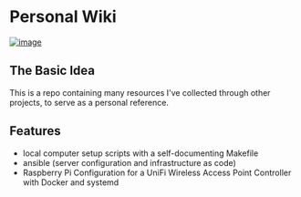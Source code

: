 # Personal Wiki

[![image](https://img.shields.io/github/contributors/iancleary/wiki.svg)](https://github.com/iancleary/wiki/graphs/contributors)

## The Basic Idea

This is a repo containing many resources I've collected through other projects, to serve as a personal reference.

## Features

- local computer setup scripts with a self-documenting Makefile
- ansible (server configuration and infrastructure as code)
- Raspberry Pi Configuration for a UniFi Wireless Access Point Controller with Docker and systemd

